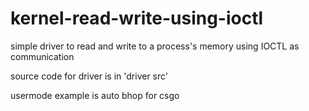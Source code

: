 # kernel-read-write-using-ioctl
simple driver to read and write to a process's memory using IOCTL as communication

source code for driver is in 'driver src'

usermode example is auto bhop for csgo
